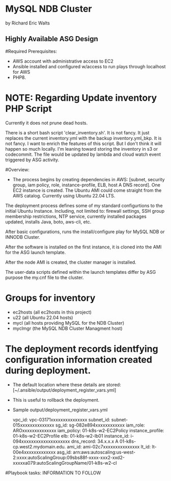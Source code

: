 # MySQL NDB Cluster 
by Richard Eric Walts


Highly Available ASG Design
---

#Required Prerequisites:
 - AWS account with administrative access to EC2
 - Ansible installed and configured w/access to run plays through localhost for AWS
 - PHP8.

# NOTE: Regarding Update inventory PHP Script

 Currently it does not prune dead hosts.

 There is a short bash script 'clear_inventory.sh'.  It is not fancy. It just replaces the current inventory.yml with the backup inventory.yml_bkp. It is not fancy.
 I want to enrich the features of this script. But I don't think it will happen so much locally. I'm leaning toward storing the inventory in s3 or codecommit. The file would be updated by lambda and cloud watch event triggered by ASG activity.

#Overview:
- The process begins by creating dependencies in AWS: 
  [subnet, security group, iam policy, role, instance-profile, ELB, host A DNS record].
 One EC2 instance is created. The Ubuntu AMI could come straight from the AWS catalog.
  Currently using Ubuntu 22.04 LTS. 
 
 The deployment process defines some of my standard configurtions to the initial Ubuntu Instance. 
 Including, not limited to: firewall settings, SSH group membership restrictions, NTP service, currently installed packages updated, installs Java, boto, aws-cli, etc.

 After basic configurations, runs the install/configure play for MySQL NDB or INNODB Cluster.

 After the software is installed on the first instance, it is cloned into the AMI for the ASG launch template.

 After the node AMI is created, the cluster manager is installed.  

 The user-data scripts defined within the launch templates differ by ASG purpose the my.cnf file to the cluster.

# Groups for inventory
 - ec2hosts	(all ec2hosts in this project)
 - u22 		(all Ubuntu 22.04 hosts)
 - mycl		(all hosts providing MySQL for the NDB Cluster)
 - myclmgr	(the MySQL NDB Cluster Managment host)



# The deployment records identfying configuration information created during deployment.
 -  The default location where these details are stored: [~/.ansible/output/deployment_register_vars.yml]
 -  This is useful to rollback the deployment.

 - Sample output/deployment_register_vars.yml

      vpc_id: vpc-03171xxxxxxxxxxxxxxx
      subnet_id: subnet-015xxxxxxxxxxxxxx
      sg_id: sg-082e894xxxxxxxxxxxx
      iam_role: AROxxxxxxxxxxxxxx
      iam_policy: 01-k8s-w2-EC2Policy
      instance_profile: 01-k8s-w2-EC2Profile
      elb: 01-k8s-w2-lb01
      instance_id: i-094xxxxxxxxxxxxxxxxxxxx
      dns_record: 34.x.x.x A 01-k8s-cp.west2.mydomain.edu.
      ami_id: ami-02c7xxxxxxxxxxxxxxx
      lt_id: lt-00e4xxxxxxxxxxxxx
      asg_id: arn:aws:autoscaling:us-west-2:xxxx:autoScalingGroup:09sbs88f-xxxx-xxx2-xxd2-xxxxxa079:autoScalingGroupName/01-k8s-w2-cl
 



#Playbook tasks: INFORMATION TO FOLLOW


